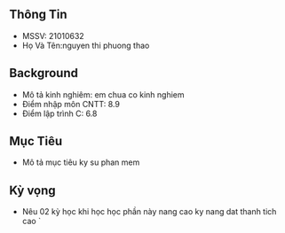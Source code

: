 ## Thông Tin 
- MSSV: 21010632
- Họ Và Tên:nguyen thi phuong thao
## Background
- Mô tả kinh nghiêm: em chua co kinh nghiem
- Điểm nhập môn CNTT: 8.9
- Điểm lập trình C: 6.8

## Mục Tiêu
- Mô tả mục tiêu
ky su phan mem

## Kỳ vọng
- Nêu 02 kỳ học khi học học phần này
nang cao ky nang 
dat thanh tich cao
`
